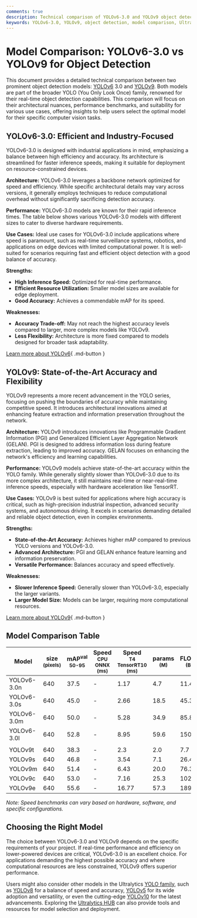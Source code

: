 ```yaml
---
comments: true
description: Technical comparison of YOLOv6-3.0 and YOLOv9 object detection models, focusing on architecture, performance, and use cases within the Ultralytics ecosystem.
keywords: YOLOv6-3.0, YOLOv9, object detection, model comparison, Ultralytics, AI, computer vision, performance metrics, architecture
---
```


# Model Comparison: YOLOv6-3.0 vs YOLOv9 for Object Detection

<script async src="https://cdn.jsdelivr.net/npm/chart.js@3.9.1/dist/chart.min.js"></script>
<script defer src="../../javascript/benchmark.js"></script>

<canvas id="modelComparisonChart" width="1024" height="400" active-models='["YOLOv6-3.0", "YOLOv9"]'></canvas>

This document provides a detailed technical comparison between two prominent object detection models: [YOLOv6](https://docs.ultralytics.com/models/yolov6/) 3.0 and [YOLOv9](https://docs.ultralytics.com/models/yolov9/). Both models are part of the broader YOLO (You Only Look Once) family, renowned for their real-time object detection capabilities. This comparison will focus on their architectural nuances, performance benchmarks, and suitability for various use cases, offering insights to help users select the optimal model for their specific computer vision tasks.

## YOLOv6-3.0: Efficient and Industry-Focused

YOLOv6-3.0 is designed with industrial applications in mind, emphasizing a balance between high efficiency and accuracy. Its architecture is streamlined for faster inference speeds, making it suitable for deployment on resource-constrained devices.

**Architecture:** YOLOv6-3.0 leverages a backbone network optimized for speed and efficiency. While specific architectural details may vary across versions, it generally employs techniques to reduce computational overhead without significantly sacrificing detection accuracy.

**Performance:** YOLOv6-3.0 models are known for their rapid inference times. The table below shows various YOLOv6-3.0 models with different sizes to cater to diverse hardware requirements.

**Use Cases:** Ideal use cases for YOLOv6-3.0 include applications where speed is paramount, such as real-time surveillance systems, robotics, and applications on edge devices with limited computational power. It is well-suited for scenarios requiring fast and efficient object detection with a good balance of accuracy.

**Strengths:**

- **High Inference Speed:** Optimized for real-time performance.
- **Efficient Resource Utilization:** Smaller model sizes are available for edge deployment.
- **Good Accuracy:** Achieves a commendable mAP for its speed.

**Weaknesses:**

- **Accuracy Trade-off:** May not reach the highest accuracy levels compared to larger, more complex models like YOLOv9.
- **Less Flexibility:** Architecture is more fixed compared to models designed for broader task adaptability.

[Learn more about YOLOv6](https://docs.ultralytics.com/models/yolov6/){ .md-button }

## YOLOv9: State-of-the-Art Accuracy and Flexibility

YOLOv9 represents a more recent advancement in the YOLO series, focusing on pushing the boundaries of accuracy while maintaining competitive speed. It introduces architectural innovations aimed at enhancing feature extraction and information preservation throughout the network.

**Architecture:** YOLOv9 introduces innovations like Programmable Gradient Information (PGI) and Generalized Efficient Layer Aggregation Network (GELAN). PGI is designed to address information loss during feature extraction, leading to improved accuracy. GELAN focuses on enhancing the network's efficiency and learning capabilities.

**Performance:** YOLOv9 models achieve state-of-the-art accuracy within the YOLO family. While generally slightly slower than YOLOv6-3.0 due to its more complex architecture, it still maintains real-time or near-real-time inference speeds, especially with hardware acceleration like TensorRT.

**Use Cases:** YOLOv9 is best suited for applications where high accuracy is critical, such as high-precision industrial inspection, advanced security systems, and autonomous driving. It excels in scenarios demanding detailed and reliable object detection, even in complex environments.

**Strengths:**

- **State-of-the-Art Accuracy:** Achieves higher mAP compared to previous YOLO versions and YOLOv6-3.0.
- **Advanced Architecture:** PGI and GELAN enhance feature learning and information preservation.
- **Versatile Performance:** Balances accuracy and speed effectively.

**Weaknesses:**

- **Slower Inference Speed:** Generally slower than YOLOv6-3.0, especially the larger variants.
- **Larger Model Size:** Models can be larger, requiring more computational resources.

[Learn more about YOLOv9](https://docs.ultralytics.com/models/yolov9/){ .md-button }

## Model Comparison Table

| Model       | size<br><sup>(pixels) | mAP<sup>val<br>50-95 | Speed<br><sup>CPU ONNX<br>(ms) | Speed<br><sup>T4 TensorRT10<br>(ms) | params<br><sup>(M) | FLOPs<br><sup>(B) |
| ----------- | --------------------- | -------------------- | ------------------------------ | ----------------------------------- | ------------------ | ----------------- |
| YOLOv6-3.0n | 640                   | 37.5                 | -                              | 1.17                                | 4.7                | 11.4              |
| YOLOv6-3.0s | 640                   | 45.0                 | -                              | 2.66                                | 18.5               | 45.3              |
| YOLOv6-3.0m | 640                   | 50.0                 | -                              | 5.28                                | 34.9               | 85.8              |
| YOLOv6-3.0l | 640                   | 52.8                 | -                              | 8.95                                | 59.6               | 150.7             |
|             |                       |                      |                                |                                     |                    |                   |
| YOLOv9t     | 640                   | 38.3                 | -                              | 2.3                                 | 2.0                | 7.7               |
| YOLOv9s     | 640                   | 46.8                 | -                              | 3.54                                | 7.1                | 26.4              |
| YOLOv9m     | 640                   | 51.4                 | -                              | 6.43                                | 20.0               | 76.3              |
| YOLOv9c     | 640                   | 53.0                 | -                              | 7.16                                | 25.3               | 102.1             |
| YOLOv9e     | 640                   | 55.6                 | -                              | 16.77                               | 57.3               | 189.0             |

_Note: Speed benchmarks can vary based on hardware, software, and specific configurations._

## Choosing the Right Model

The choice between YOLOv6-3.0 and YOLOv9 depends on the specific requirements of your project. If real-time performance and efficiency on lower-powered devices are critical, YOLOv6-3.0 is an excellent choice. For applications demanding the highest possible accuracy and where computational resources are less constrained, YOLOv9 offers superior performance.

Users might also consider other models in the Ultralytics [YOLO family](https://docs.ultralytics.com/models/), such as [YOLOv8](https://docs.ultralytics.com/models/yolov8/) for a balance of speed and accuracy, [YOLOv5](https://docs.ultralytics.com/models/yolov5/) for its wide adoption and versatility, or even the cutting-edge [YOLOv10](https://docs.ultralytics.com/models/yolov10/) for the latest advancements. Exploring the [Ultralytics HUB](https://www.ultralytics.com/hub) can also provide tools and resources for model selection and deployment.

